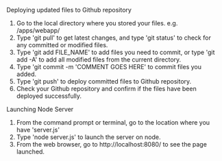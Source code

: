 Deploying updated files to Github repository

1. Go to the local directory where you stored your files. e.g. /apps/webapp/
2. Type 'git pull' to get latest changes, and type 'git status' to check for any committed or modified files.
3. Type 'git add FILE_NAME' to add files you need to commit, or type 'git add -A' to add all modified files from the current directory.
4. Type 'git commit -m 'COMMENT GOES HERE' to commit files you added.
5. Type 'git push' to deploy committed files to Github repository.
6. Check your Github repository and confirm if the files have been deployed successfully.

Launching Node Server

1. From the command prompt or terminal, go to the location where you have 'server.js'
2. Type 'node server.js' to launch the server on node.
3. From the web browser, go to http://localhost:8080/ to see the page launched.
